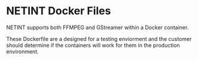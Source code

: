 # NETINT Docker Files

NETINT supports both FFMPEG and GStreamer within a Docker container. 

These Dockerfile are a designed for a testing enviorment and the customer should determine if the containers will work for them in the production environment. 